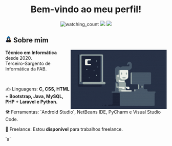 <div align="center">
  <h1>Bem-vindo ao meu perfil!</h1>
  <img src="https://komarev.com/ghpvc/?username=Pedro-Silveira&color=2D384C" alt="watching_count" />
  <img src="https://img.shields.io/badge/Focus-WEB & Mobile-2D384C" />
  <img src="https://img.shields.io/badge/Languages-Portuguese & English-2D384C" />
</div>

## <picture><img src = "https://github.com/0xAbdulKhalid/0xAbdulKhalid/raw/main/assets/mdImages/about_me.gif" width = 20px></picture> **Sobre mim**
<picture><img alt="Night Coding" src="https://raw.githubusercontent.com/AVS1508/AVS1508/master/assets/Night-Coding.gif" align="right"/></picture>
<p align="left"> 
  <strong>Técnico em Informática</strong> desde 2020.<br>
  Terceiro-Sargento de Informática da FAB.
</p>
<br>
<p align="left">
  ✍️ Linguagens: <strong>C, CSS, HTML + Bootstrap, Java, MySQL, PHP + Laravel e Python.</strong>
</p>
<p align="left">
  🛠 Ferramentas: ´Android Studio´, NetBeans IDE, PyCharm e Visual Studio Code.
</p>
<p align="left">
  🤝 Freelance: Estou <strong>disponível</strong> para trabalhos freelance.
</p>
´a´
